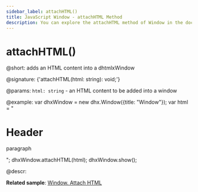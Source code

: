 ```yaml
---
sidebar_label: attachHTML()
title: JavaScript Window - attachHTML Method 
description: You can explore the attachHTML method of Window in the documentation of the DHTMLX JavaScript UI library. Browse developer guides and API reference, try out code examples and live demos, and download a free 30-day evaluation version of DHTMLX Suite 7.
---
```


# attachHTML()

@short: adds an HTML content into a dhtmlxWindow

@signature: {'attachHTML(html: string): void;'}

@params:
`html: string` - an HTML content to be added into a window

@example:
var dhxWindow = new dhx.Window({title: "Window"});
var html = "<h1>Header</h1><p>paragraph</p>";
dhxWindow.attachHTML(html);
dhxWindow.show();

@descr:

**Related sample**: [Window. Attach HTML](https://snippet.dhtmlx.com/6uelt44m)

[comment]: # (@related: window/how_to_start.md window/usage.md#attaching-content)
